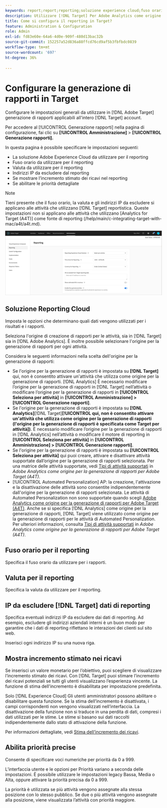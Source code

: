 ```yaml
---
keywords: report;report;reporting;soluzione experience cloud;fuso orario;fuso orario;valuta;escludere gli IP;incremento stimato dei ricavi;ricavi;incremento dei ricavi;priorità dettagliate;fine-grained
description: Utilizzare [!DNL Target] Per Adobe Analytics come origine per la generazione di rapporti, specifica il fuso orario e il formato della valuta predefiniti, aggiungi indirizzi IP da escludere dalla generazione dei rapporti e altro ancora.
title: Come si configura il reporting in Target?
feature: Administration & Configuration
role: Admin
exl-id: fd83e60e-64a6-4d0e-909f-480d13bac32b
source-git-commit: 152257a52d836a88ffcd76cd9af5b3fbfbdc0839
workflow-type: tm+mt
source-wordcount: '697'
ht-degree: 36%

---
```


# Configurare la generazione di rapporti in Target

Configurare le impostazioni generali da utilizzare in [!DNL Adobe Target] generazione di rapporti applicabili all&#39;intero [!DNL Target] account.

Per accedere al [!UICONTROL Generazione rapporti] nella pagina di configurazione, fai clic su **[!UICONTROL Amministrazione]** > **[!UICONTROL Generazione rapporti].**

In questa pagina è possibile specificare le impostazioni seguenti:

* La soluzione Adobe Experience Cloud da utilizzare per il reporting
* Fuso orario da utilizzare per il reporting
* Valuta da utilizzare per il reporting
* Indirizzi IP da escludere dal reporting
* Se mostrare l’incremento stimato dei ricavi nel reporting
* Se abilitare le priorità dettagliate

>[!NOTE]
>
>Tieni presente che il fuso orario, la valuta e gli indirizzi IP da escludere si applicano alle attività che utilizzano [!DNL Target] reportistica. Queste impostazioni non si applicano alle attività che utilizzano [Analytics for Target (A4T)] come fonte di reporting (/help/main/c-integrating-target-with-mac/a4t/a4t.md).

![Pagina di reporting](/help/main/administrating-target/assets/reporting.png)

## Soluzione Reporting Cloud

Imposta le opzioni che determinano quali dati vengono utilizzati per i risultati e i rapporti.

Seleziona l&#39;origine di creazione di rapporti per le attività, sia in [!DNL Target] sia in [!DNL Adobe Analytics]. È inoltre possibile selezionare l&#39;origine per la generazione di rapporti per ogni attività.

Considera le seguenti informazioni nella scelta dell&#39;origine per la generazione di rapporti:

* Se l&#39;origine per la generazione di rapporti è impostata su **[!DNL Target]** qui, non è consentito attivare un&#39;attività che utilizza come origine per la generazione di rapporti. [!DNL Analytics] È necessario modificare l’origine per la generazione di rapporti in [!DNL Target] nell’attività o modificare l’origine per la generazione di rapporti in **[!UICONTROL Seleziona per attività]** in **[!UICONTROL Amministrazione] > [!UICONTROL Generazione rapporti]**.
* Se l&#39;origine per la generazione di rapporti è impostata su **[!DNL Analytics]**[!DNL Target]**[!UICONTROL qui, non è consentito attivare un&#39;attività che utilizza come origine per la generazione di rapporti (l&#39;origine per la generazione di rapporti è specificata come Target per attività])**. È necessario modificare l’origine per la generazione di rapporti in [!DNL Analytics] nell’attività o modificare il motore di reporting in **[!UICONTROL Seleziona per attività]** in **[!UICONTROL Amministrazione] > [!UICONTROL Generazione rapporti]**.
* Se l&#39;origine per la generazione di rapporti è impostata su **[!UICONTROL Seleziona per attività]** qui puoi creare, attivare e disattivare attività supportate dall’origine per la generazione di rapporti selezionata. Per una matrice delle attività supportate, vedi [Tipi di attività supportati](/help/main/c-integrating-target-with-mac/a4t/a4t.md#section_F487896214BF4803AF78C552EF1669AA) in *Adobe Analytics come origine per la generazione di rapporti per Adobe Target (A4T)*.
* [!UICONTROL Automated Personalization] AP: la creazione, l&#39;attivazione e la disattivazione delle attività sono consentite indipendentemente dall&#39;origine per la generazione di rapporti selezionata. Le attività di Automated Personalization non sono supportate quando scegli [Adobe Analytics come origine per la generazione di rapporti per Adobe Target (A4T)](/help/main/c-integrating-target-with-mac/a4t/a4t.md). Anche se si specifica [!DNL Analytics] come origine per la generazione di rapporti, [!DNL Target] viene utilizzato come origine per la generazione di rapporti per le attività di Automated Personalization. Per ulteriori informazioni, consulta [Tipi di attività supportati](/help/main/c-integrating-target-with-mac/a4t/a4t.md#section_F487896214BF4803AF78C552EF1669AA) in *Adobe Analytics come origine per la generazione di rapporti per Adobe Target (A4T)*.

## Fuso orario per il reporting

Specifica il fuso orario da utilizzare per i rapporti.

## Valuta per il reporting

Specifica la valuta da utilizzare per il reporting.

## IP da escludere [!DNL Target] dati di reporting

Specifica eventuali indirizzi IP da escludere dai dati di reporting. Ad esempio, escludere gli indirizzi aziendali interni è un buon modo per garantire che i dati di reporting riflettano le interazioni dei clienti sul sito web.

Inserisci ogni indirizzo IP su una nuova riga.

## Mostra incremento stimato nei ricavi

Se inserisci un valore monetario per l’obiettivo, puoi scegliere di visualizzare l’incremento stimato dei ricavi. Con [!DNL Target] puoi stimare l’incremento dei ricavi potenziali se tutti gli utenti visualizzano l’esperienza vincente. La funzione di stima dell&#39;incremento è disabilitata per impostazione predefinita.

Solo [!DNL Experience Cloud] Gli utenti amministratori possono abilitare o disabilitare questa funzione. Se la stima dell’incremento è disattivata, i campi corrispondenti non vengono visualizzati nell’interfaccia. La disattivazione della funzione non si traduce in una perdita di dati, compresi i dati utilizzati per le stime. Le stime si basano sui dati raccolti indipendentemente dallo stato di attivazione della funzione.

Per informazioni dettagliate, vedi [Stima dell’incremento dei ricavi](/help/main/administrating-target/r-target-account-preferences/estimating-lift-in-revenue.md).

## Abilita priorità precise

Consente di specificare voci numeriche per priorità da 0 a 999.

L’interfaccia utente e le opzioni per Priorità variano a seconda delle impostazioni. È possibile utilizzare le impostazioni legacy Bassa, Media o Alta, oppure attivare la priorità precisa da 0 a 999.

La priorità è utilizzata se più attività vengono assegnate alla stessa posizione con lo stesso pubblico. Se due o più attività vengono assegnate alla posizione, viene visualizzata l’attività con priorità maggiore.

